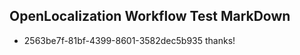 ## OpenLocalization Workflow Test MarkDown
* 2563be7f-81bf-4399-8601-3582dec5b935 thanks!

<!--HONumber=Jan17_HO1-->



